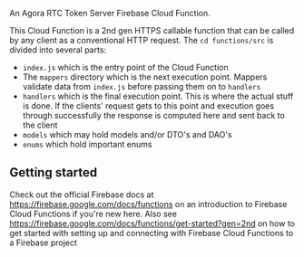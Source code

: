 An Agora RTC Token Server Firebase Cloud Function.

This Cloud Function is a 2nd gen HTTPS callable function that can be called by any client as a conventional HTTP request. The `cd functions/src` is divided into several parts:
- `index.js` which is the entry point of the Cloud Function
- The `mappers` directory which is the next execution point. Mappers validate data from `index.js` before passing them on to `handlers`
- `handlers` which is the final execution point. This is where the actual stuff is done. If the clients' request gets to this point and execution goes through successfully the response is computed here and sent back to the client
- `models` which may hold models and/or DTO's and DAO's
- `enums` which hold important enums

## Getting started
Check out the official Firebase docs at https://firebase.google.com/docs/functions on an introduction to Firebase Cloud Functions if you're new here. Also see https://firebase.google.com/docs/functions/get-started?gen=2nd on how to get started with setting up and connecting with Firebase Cloud Functions to a Firebase project